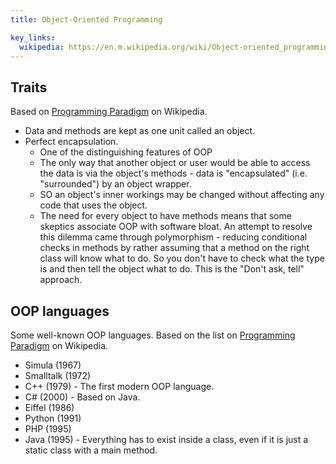 ```yaml
---
title: Object-Oriented Programming

key_links:
  wikipedia: https://en.m.wikipedia.org/wiki/Object-oriented_programming
---
```


## Traits

Based on [Programming Paradigm][] on Wikipedia.

- Data and methods are kept as one unit called an object. 
- Perfect encapsulation.
    - One of the distinguishing features of OOP 
    - The only way that another object or user would be able to access the data is via the object's methods - data is "encapsulated" (i.e. "surrounded") by an object wrapper.
    - SO an object's inner workings may be changed without affecting any code that uses the object. 
  - The need for every object to have methods means that some skeptics associate OOP with software bloat. An attempt to resolve this dilemma came through polymorphism - reducing conditional checks in methods by rather assuming that a method on the right class will know what to do. So you don't have to check what the type is and then tell the object what to do. This is the "Don't ask, tell" approach.


## OOP languages 

Some well-known OOP languages. Based on the list on [Programming Paradigm][] on Wikipedia.

- Simula (1967)
- Smalltalk (1972)
- C++ (1979) - The first modern OOP language.
- C# (2000) - Based on Java.
- Eiffel (1986)
- Python (1991)
- PHP (1995)
- Java (1995) - Everything has to exist inside a class, even if it is just a static class with a main method.

[Programming Paradigm]: https://en.wikipedia.org/wiki/Programming_paradigm

